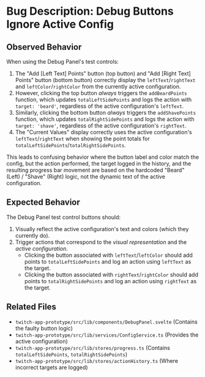 # Bug Description: Debug Buttons Ignore Active Config

## Observed Behavior

When using the Debug Panel's test controls:

1.  The "Add [Left Text] Points" button (top button) and "Add [Right Text] Points" button (bottom button) correctly display the `leftText`/`rightText` and `leftColor`/`rightColor` from the currently active configuration.
2.  However, clicking the top button *always* triggers the `addBeardPoints` function, which updates `totalLeftSidePoints` and logs the action with `target: 'beard'`, regardless of the active configuration's `leftText`.
3.  Similarly, clicking the bottom button *always* triggers the `addShavePoints` function, which updates `totalRightSidePoints` and logs the action with `target: 'shave'`, regardless of the active configuration's `rightText`.
4.  The "Current Values" display correctly uses the active configuration's `leftText`/`rightText` when showing the point totals for `totalLeftSidePoints`/`totalRightSidePoints`.

This leads to confusing behavior where the button label and color match the config, but the action performed, the target logged in the history, and the resulting progress bar movement are based on the hardcoded "Beard" (Left) / "Shave" (Right) logic, not the dynamic text of the active configuration.

## Expected Behavior

The Debug Panel test control buttons should:

1.  Visually reflect the active configuration's text and colors (which they currently do).
2.  Trigger actions that correspond to the *visual representation* and the *active configuration*.
    *   Clicking the button associated with `leftText`/`leftColor` should add points to `totalLeftSidePoints` and log an action using `leftText` as the target.
    *   Clicking the button associated with `rightText`/`rightColor` should add points to `totalRightSidePoints` and log an action using `rightText` as the target.

## Related Files

*   `twitch-app-prototype/src/lib/components/DebugPanel.svelte` (Contains the faulty button logic)
*   `twitch-app-prototype/src/lib/services/ConfigService.ts` (Provides the active configuration)
*   `twitch-app-prototype/src/lib/stores/progress.ts` (Contains `totalLeftSidePoints`, `totalRightSidePoints`)
*   `twitch-app-prototype/src/lib/stores/actionHistory.ts` (Where incorrect targets are logged)